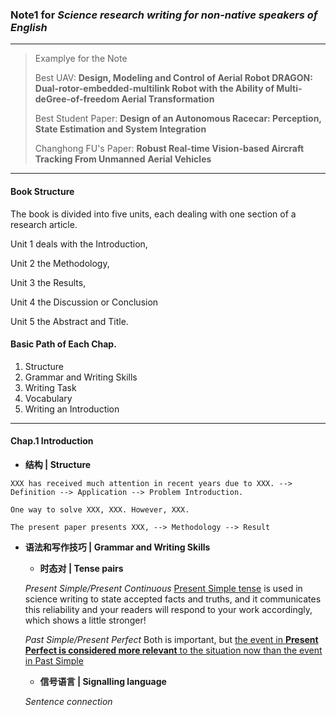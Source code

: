 ### Note1 for *Science research writing for non-native speakers of English*

---

> Examplye for the Note
>
> Best UAV: **Design, Modeling and Control of Aerial Robot DRAGON: Dual-rotor-embedded-multilink Robot with the Ability of Multi-deGree-of-freedom Aerial Transformation**
>
> Best Student Paper: **Design of an Autonomous Racecar: Perception, State Estimation and System Integration**
>
> Changhong FU's Paper:  **Robust Real-time Vision-based Aircraft Tracking From Unmanned**
> **Aerial Vehicles**

---

#### Book Structure

The book is divided into five units, each dealing with one section of a research article. 

Unit 1 deals with the Introduction, 

Unit 2 the Methodology, 

Unit 3 the Results, 

Unit 4 the Discussion or Conclusion

Unit 5 the Abstract and Title.

#### Basic Path of Each Chap.

1. Structure
2. Grammar and Writing Skills 
3. Writing Task
4. Vocabulary
5. Writing an Introduction

---

#### Chap.1 Introduction

- **结构 | Structure**

```
XXX has received much attention in recent years due to XXX. --> Definition --> Application --> Problem Introduction.

One way to solve XXX, XXX. However, XXX.

The present paper presents XXX, --> Methodology --> Result
```

- **语法和写作技巧 | Grammar and Writing Skills** 
  - **时态对 | Tense pairs**

  *Present Simple/Present Continuous*
  <u>Present Simple tense</u> is used in science writing to state accepted facts and truths, and it communicates this reliability and your readers will respond to your work accordingly, which shows a little stronger!

  *Past Simple/Present Perfect*
  Both is important, but <u>the event in **Present Perfect is considered more relevant** to the situation now than the event in Past Simple</u>

  - **信号语言 | Signalling language**

  *Sentence connection*

  

